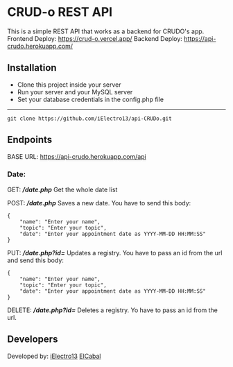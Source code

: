 # CRUD-o REST API

This is a simple REST API that works as a backend for CRUDO's app.
Frontend Deploy: https://crud-o.vercel.app/
Backend Deploy: https://api-crudo.herokuapp.com/

## Installation
- Clone this project inside your server
- Run your server and your MySQL server
- Set your database credentials in the config.php file
<hr>

    git clone https://github.com/iElectro13/api-CRUDo.git

## Endpoints

BASE URL: https://api-crudo.herokuapp.com/api
 
 ### Date:
GET: ***/date.php***
Get the whole date list

POST: ***/date.php***
Saves a new date. You have to send this body:

    {
    	"name": "Enter your name",
    	"topic": "Enter your topic",
    	"date": "Enter your appointment date as YYYY-MM-DD HH:MM:SS"
    }


PUT: ***/date.php?id=***
Updates a registry. You have to pass an id from the url and send this body:

    {
    	"name": "Enter your name",
    	"topic": "Enter your topic",
    	"date": "Enter your appointment date as YYYY-MM-DD HH:MM:SS"
    }

DELETE: ***/date.php?id=***
Deletes a registry. Yo have to pass an id from the url.


## Developers
Developed by:
[iElectro13](https://github.com/iElectro13)
[ElCabal](https://github.com/ElCabal)